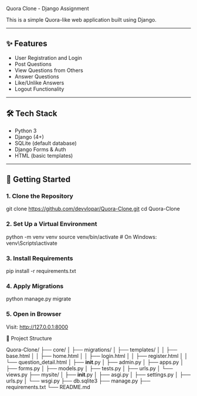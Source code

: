 Quora Clone - Django Assignment

This is a simple Quora-like web application built using Django.

---

## ✨ Features

- User Registration and Login
- Post Questions
- View Questions from Others
- Answer Questions
- Like/Unlike Answers
- Logout Functionality

---

## 🛠 Tech Stack

- Python 3
- Django (4+)
- SQLite (default database)
- Django Forms & Auth
- HTML (basic templates)

---

## 🚀 Getting Started

### 1. Clone the Repository

git clone https://github.com/devvlopar/Quora-Clone.git
cd Quora-Clone

### 2. Set Up a Virtual Environment
python -m venv venv
source venv/bin/activate  # On Windows: venv\Scripts\activate

### 3. Install Requirements
pip install -r requirements.txt

### 4. Apply Migrations
python manage.py migrate

### 5. Open in Browser
Visit: http://127.0.0.1:8000

📂 Project Structure

Quora-Clone/
├── core/
│   ├── migrations/
│   ├── templates/
│   │   ├── base.html
│   │   ├── home.html
│   │   ├── login.html
│   │   ├── register.html
│   │   └── question_detail.html
│   ├── __init__.py
│   ├── admin.py
│   ├── apps.py
│   ├── forms.py
│   ├── models.py
│   ├── tests.py
│   ├── urls.py
│   └── views.py
├── mysite/
│   ├── __init__.py
│   ├── asgi.py
│   ├── settings.py
│   ├── urls.py
│   └── wsgi.py
├── db.sqlite3
├── manage.py
├── requirements.txt
└── README.md
